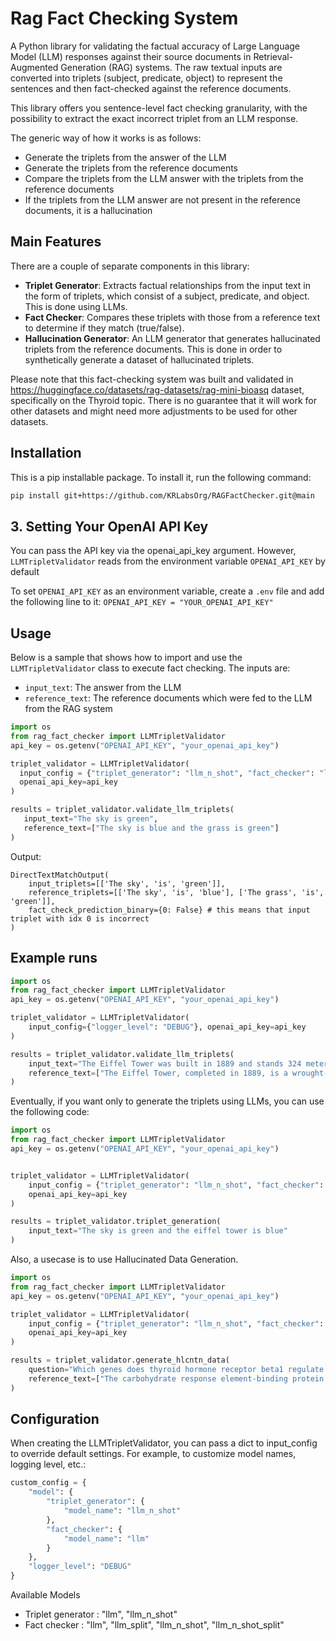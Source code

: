 # Rag Fact Checking System

A Python library for validating the factual accuracy of Large Language Model (LLM) responses against their source documents in Retrieval-Augmented Generation (RAG) systems. The raw textual inputs are converted into triplets (subject, predicate, object) to represent the sentences and then fact-checked against the reference documents.

This library offers you sentence-level fact checking granularity, with the possibility to extract the exact incorrect triplet from an LLM response.

The generic way of how it works is as follows:
- Generate the triplets from the answer of the LLM
- Generate the triplets from the reference documents
- Compare the triplets from the LLM answer with the triplets from the reference documents
- If the triplets from the LLM answer are not present in the reference documents, it is a hallucination

## Main Features

There are a couple of separate components in this library:

- **Triplet Generator**: Extracts factual relationships from the input text in the form of triplets, which consist of a subject, predicate, and object. This is done using LLMs.
- **Fact Checker**: Compares these triplets with those from a reference text to determine if they match (true/false).
- **Hallucination Generator**: An LLM generator that generates hallucinated triplets from the reference documents. This is done in order to synthetically generate a dataset of hallucinated triplets.

Please note that this fact-checking system was built and validated in https://huggingface.co/datasets/rag-datasets/rag-mini-bioasq dataset, specifically on the Thyroid topic. There is no guarantee that it will work for other datasets and might need more adjustments to be used for other datasets.

## Installation

This is a pip installable package. To install it, run the following command:

```bash
pip install git+https://github.com/KRLabsOrg/RAGFactChecker.git@main
```

## 3. Setting Your OpenAI API Key

You can pass the API key via the openai_api_key argument. However, `LLMTripletValidator` reads from the environment variable `OPENAI_API_KEY` by default

To set `OPENAI_API_KEY` as an environment variable, create a `.env` file and add the following line to it: `OPENAI_API_KEY = "YOUR_OPENAI_API_KEY"`

	
## Usage

Below is a sample that shows how to import and use the `LLMTripletValidator` class to execute fact checking. The inputs are:
- `input_text`: The answer from the LLM
- `reference_text`: The reference documents which were fed to the LLM from the RAG system

```python
import os
from rag_fact_checker import LLMTripletValidator
api_key = os.getenv("OPENAI_API_KEY", "your_openai_api_key")

triplet_validator = LLMTripletValidator(
  input_config = {"triplet_generator": "llm_n_shot", "fact_checker": "llm_n_shot"},
  openai_api_key=api_key
)

results = triplet_validator.validate_llm_triplets(
   input_text="The sky is green", 
   reference_text=["The sky is blue and the grass is green"]
)
```

Output:
```
DirectTextMatchOutput(
    input_triplets=[['The sky', 'is', 'green']], 
    reference_triplets=[['The sky', 'is', 'blue'], ['The grass', 'is', 'green']], 
    fact_check_prediction_binary={0: False} # this means that input triplet with idx 0 is incorrect
)
```


## Example runs
```python
import os
from rag_fact_checker import LLMTripletValidator
api_key = os.getenv("OPENAI_API_KEY", "your_openai_api_key")

triplet_validator = LLMTripletValidator(
    input_config={"logger_level": "DEBUG"}, openai_api_key=api_key
)

results = triplet_validator.validate_llm_triplets(
    input_text="The Eiffel Tower was built in 1889 and stands 324 meters tall. It was designed by Gustave Eiffel and has become the most iconic symbol of Paris. Millions of tourists visit it each year.",
    reference_text=["The Eiffel Tower, completed in 1889, is a wrought-iron lattice tower located in Paris, France. Standing at 324 meters tall, it was designed and built by engineer Gustave Eiffel's company. The tower attracts around 7 million visitors annually and has become the most recognizable landmark of Paris."],
)
```

Eventually, if you want only to generate the triplets using LLMs, you can use the following code:

```python
import os
from rag_fact_checker import LLMTripletValidator
api_key = os.getenv("OPENAI_API_KEY", "your_openai_api_key")


triplet_validator = LLMTripletValidator(
    input_config = {"triplet_generator": "llm_n_shot", "fact_checker": "llm_n_shot"},
    openai_api_key=api_key
)

results = triplet_validator.triplet_generation(
    input_text="The sky is green and the eiffel tower is blue"
)
```

Also, a usecase is to use Hallucinated Data Generation. 

```python
import os
from rag_fact_checker import LLMTripletValidator
api_key = os.getenv("OPENAI_API_KEY", "your_openai_api_key")

triplet_validator = LLMTripletValidator(
    input_config = {"triplet_generator": "llm_n_shot", "fact_checker": "llm_n_shot"},
    openai_api_key=api_key
)

results = triplet_validator.generate_hlcntn_data(
    question="Which genes does thyroid hormone receptor beta1 regulate in the liver?",
    reference_text=["The carbohydrate response element-binding protein (ChREBP) and sterol response element-binding protein (SREBP)-1c, regulated by liver X receptors (LXRs), play central roles in hepatic lipogenesis. Because LXRs and thyroid hormone receptors (TRs) influence each other’s transcriptional activity, researchers investigated whether TRs control ChREBP expression. They found that thyroid hormone (T3) and TR-beta1 upregulate ChREBP by binding direct repeat-4 elements (LXRE1/2), thereby fine-tuning hepatic lipid metabolism."]
)
```


## Configuration

When creating the LLMTripletValidator, you can pass a dict to input_config to override default settings.
For example, to customize model names, logging level, etc.:

```python
custom_config = {
    "model": {
        "triplet_generator": {
            "model_name": "llm_n_shot"
        },
        "fact_checker": {
            "model_name": "llm"
        }
    },
    "logger_level": "DEBUG"
}
```

Available Models
- Triplet generator : "llm", "llm_n_shot"
- Fact checker : "llm", "llm_split", "llm_n_shot", "llm_n_shot_split"
